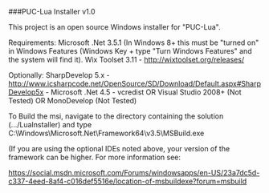 ###PUC-Lua Installer v1.0

This project is an open source Windows installer for "PUC-Lua". 

Requirements:
Microsoft .Net 3.5.1 (In Windows 8+ this must be "turned on" in Windows Features (Windows Key + type "Turn Windows Features" and the system will find it).
Wix Toolset 3.11 - http://wixtoolset.org/releases/

Optionally:
SharpDevelop 5.x - http://www.icsharpcode.net/OpenSource/SD/Download/Default.aspx#SharpDevelop5x
	- Microsoft .Net 4.5
	- vcredist
OR
Visual Studio 2008+ (Not Tested)
OR
MonoDevelop (Not Tested)

To Build the msi, navigate to the directory containing the solution (.../LuaInstaller) and type
C:\Windows\Microsoft.Net\Framework64\v3.5\MSBuild.exe
	
(If you are using the optional IDEs noted above, your version of the framework can be higher. For more information see:

https://social.msdn.microsoft.com/Forums/windowsapps/en-US/23a7dc5d-c337-4eed-8af4-c016def5516e/location-of-msbuildexe?forum=msbuild 


